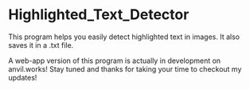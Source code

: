 # Highlighted_Text_Detector
This program helps you easily detect highlighted text in images. It also saves it in a .txt file.

A web-app version of this program is actually in development on anvil.works! Stay tuned and thanks for taking your time to checkout my updates!
